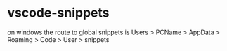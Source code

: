# vscode-snippets

on windows the route to global snippets is
Users > PCName > AppData > Roaming > Code > User > snippets
